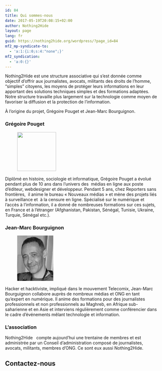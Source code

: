 ```yaml
---
id: 84
title: Qui sommes-nous
date: 2017-05-19T20:08:15+02:00
author: Nothing2Hide
layout: page
lang: fr
guid: https://nothing2hide.org/wordpress/?page_id=84
mf2_mp-syndicate-to:
  - 'a:1:{i:0;s:4:"none";}'
mf2_syndication:
  - 'a:0:{}'
---
```

Nothing2Hide est une structure associative qui s&rsquo;est donnée comme objectif d&rsquo;offrir aux journalistes, avocats, militants des droits de l&rsquo;homme, “simples” citoyens, les moyens de protéger leurs informations en leur apportant des solutions techniques simples et des formations adaptées. Notre structure travaille plus largement sur la technologie comme moyen de favoriser la diffusion et la protection de l&rsquo;information. 

<!--more-->

À l&rsquo;origine du projet, Grégoire Pouget et Jean-Marc Bourguignon.

### Grégoire Pouget

<div class="wp-block-image">
  <figure class="alignleft is-resized"><img src="/assets/img/sites/3/2019/04/2b5a81e11aba0aea1d69678326e1b0f9.jpeg" alt="" class="wp-image-3460" width="128" height="128" srcset="/assets/img/sites/3/2019/04/2b5a81e11aba0aea1d69678326e1b0f9.jpeg 200w, /assets/img/sites/3/2019/04/2b5a81e11aba0aea1d69678326e1b0f9-150x150.jpeg 150w, /assets/img/sites/3/2019/04/2b5a81e11aba0aea1d69678326e1b0f9-160x160.jpeg 160w, /assets/img/sites/3/2019/04/2b5a81e11aba0aea1d69678326e1b0f9-100x100.jpeg 100w" sizes="(max-width: 128px) 100vw, 128px" /></figure>
</div>

Diplômé en histoire, sociologie et informatique, Grégoire Pouget a évolué pendant plus de 10 ans dans l&rsquo;univers des&nbsp; médias en ligne aux poste d&rsquo;éditeur, webdesigner et développeur. Pendant 5 ans, chez Reporters sans frontières,&nbsp; il anime le bureau « Nouveaux médias » et mène des projets liés à surveillance et&nbsp; à la censure en ligne. Spécialisé sur le numérique et&nbsp; l&rsquo;accès à l&rsquo;information, il a donné de nombreuses formations sur ces sujets, en France et à l&rsquo;étranger (Afghanistan, Pakistan, Sénégal, Tunisie, Ukraine, Turquie, Sénégal etc.).

### Jean-Marc Bourguignon

<div class="wp-block-image">
  <figure class="alignleft is-resized"><img src="/assets/img/sites/3/2018/03/jmb.png" alt="" width="119" height="149" /></figure>
</div>

Hacker et hacktiviste, impliqué dans le mouvement Telecomix, Jean-Marc Bourguignon collabore auprès de nombreux médias et ONG en tant qu&rsquo;expert en numérique. Il anime des formations pour des journalistes professionnels et non professionnels au Maghreb, en Afrique sub-saharienne et en Asie et interviens régulièrement comme conférencier dans le cadre d&rsquo;événements mêlant technologie et information.

### L&rsquo;association

Nothing2Hide   compte aujourd&rsquo;hui une trentaine de membres et est administrée par un Conseil d&rsquo;administration composé de journalistes, avocats, militants, membres d’ONG. Ce sont eux aussi Nothing2Hide.

## Contactez-nous

<div role="form" class="wpcf7" id="wpcf7-f175-o4" lang="fr-FR" dir="ltr">
  <div class="screen-reader-response">
  </div>
</div>